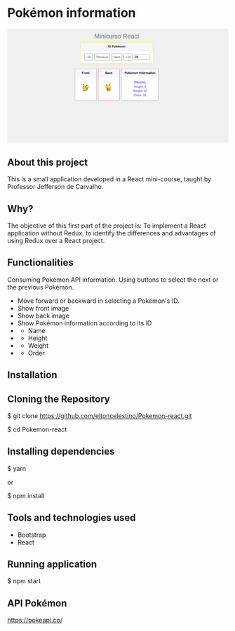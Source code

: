 

# Pokémon information

![Page Home](https://github.com/eltoncelestino/Pokemon-react/blob/master/page%20home.png)

 
## About this project
This is a small application developed in a React mini-course, taught by Professor Jefferson de Carvalho.

## Why?
The objective of this first part of the project is: To implement a React application without Redux, to identify the differences and advantages of using Redux over a React project.
 
## Functionalities
Consuming Pokémon API information. Using buttons to select the next or the previous Pokémon.

* Move forward or backward in selecting a Pokémon's ID.
* Show front image
* Show back image
* Show Pokémon information according to its ID
* * Name
* * Height
* * Weight
* * Order
 
## Installation
 
## Cloning the Repository
$ git clone https://github.com/eltoncelestino/Pokemon-react.git

$ cd Pokemon-react
 
## Installing dependencies
$ yarn
 
or
 
$ npm install
 
## Tools and technologies used
* Bootstrap
* React

## Running application
$ npm start

## API Pokémon
https://pokeapi.co/
